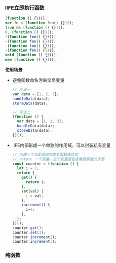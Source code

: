 









### IIFE立即执行函数

```javascript
(function () {})();
var fn = (function foo() {})();
true && (function () {})();
0, (function () {})();
!(function foo() {})();
~(function foo() {})();
-(function foo() {})();
+(function foo() {})();
void (function () {})();
new (function () {})();
```

**使用场景**

- 避免函数命名污染全局变量

  ```javascript
  // 写法一
  var data = [1, 2, 3];
  handleData(data);
  storeData(data);
  
  // 写法二
  (function () {
    var data = [1, 2, 3];
    handleData(data);
    storeData(data);
  })();
  ```

- IIFE内部形成一个单独的作用域，可以封装私有变量

  ```javascript
  // 创建一个立即调用的匿名函数表达式
  // return 一个变量，这个变量里包含需要暴露的东西
  const counter = (function () {
    let i = 1;
    return {
      get() {
        return i;
      },
      set(val) {
        i = val;
      },
      increment() {
        i++;
      },
    };
  })();
  counter.get();
  counter.set(3);
  counter.increment();
  counter.increment();
  ```



### 纯函数

